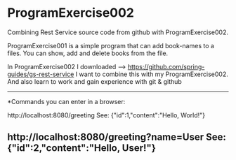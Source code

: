 # ProgramExercise002
Combining Rest Service source code from github with ProgramExercise002.

ProgramExercise001 is a simple program that can add book-names to a files.
You can show, add and delete books from the file.

In ProgramExercise002 I downloaded --> https://github.com/spring-guides/gs-rest-service
I want to combine this with my ProgramExercise002. And also learn to work and gain experience with git & github

-----------------------------------
*Commands you can enter in a browser:

http://localhost:8080/greeting
See: {"id":1,"content":"Hello, World!"}

http://localhost:8080/greeting?name=User
See: {"id":2,"content":"Hello, User!"}
-----------------------------------